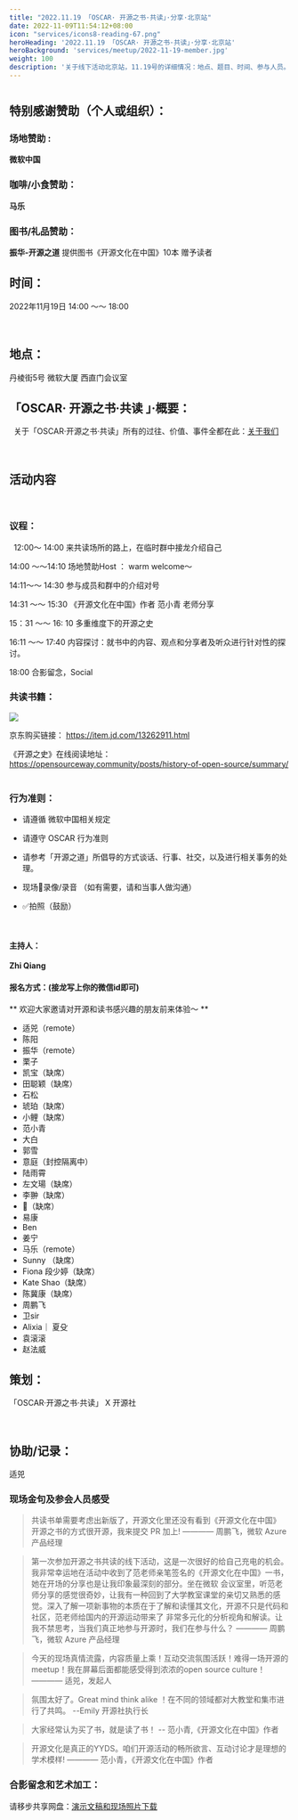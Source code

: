 ```yaml
---
title: "2022.11.19 「OSCAR· 开源之书·共读」·分享·北京站"
date: 2022-11-09T11:54:12+08:00
icon: "services/icons8-reading-67.png"
heroHeading: '2022.11.19 「OSCAR· 开源之书·共读」·分享·北京站'
heroBackground: 'services/meetup/2022-11-19-member.jpg'
weight: 100
description: '关于线下活动北京站，11.19号的详细情况：地点、题目、时间、参与人员。'
---
```


# 

#

## 特别感谢赞助（个人或组织）：

### 场地赞助 :      

 **微软中国**

###  咖啡/小食赞助：

**马乐**

### 图书/礼品赞助：

  **振华-开源之道**  提供图书《开源文化在中国》10本 赠予读者
  
## 时间：


 2022年11月19日    14:00 ～～ 18:00 

 
## 地点：

丹棱街5号 微软大厦 西直门会议室

## 「OSCAR· 开源之书·共读 」·概要：
 
关于「OSCAR·开源之书·共读」所有的过往、价值、事件全都在此：[关于我们](/about)

 
## 活动内容
 
### 议程：
 
12:00～ 14:00  来共读场所的路上，在临时群中接龙介绍自己

14:00 ～～14:10   场地赞助Host  ： warm welcome～ 

14:11～～ 14:30  参与成员和群中的介绍对号

14:31 ～～ 15:30 《开源文化在中国》作者 范小青 老师分享

15：31 ～～ 16: 10 多重维度下的开源之史

16:11 ～～ 17:40   内容探讨：就书中的内容、观点和分享者及听众进行针对性的探讨。

18:00 合影留念，Social

### 共读书籍：

![](/images/2022-11/open-source-culture-in-china.png)

京东购买链接： https://item.jd.com/13262911.html

《开源之史》在线阅读地址：
https://opensourceway.community/posts/history-of-open-source/summary/
 
### 行为准则：

* 请遵循 微软中国相关规定

* 请遵守 OSCAR 行为准则

* 请参考「开源之道」所倡导的方式谈话、行事、社交，以及进行相关事务的处理。

* 现场🚫录像/录音 （如有需要，请和当事人做沟通）

*  ✅拍照（鼓励）

 
#### 主持人：

**Zhi Qiang**

#### 报名方式：(接龙写上你的微信id即可)

** 欢迎大家邀请对开源和读书感兴趣的朋友前来体验～ ** 

* 适兕（remote）
* 陈阳
* 振华（remote）
* 栗子
* 凯宝（缺席）
* 田聪颖（缺席）
* 石松
* 琥珀（缺席）
* 小鲤（缺席）
* 范小青
* 大白
* 郭雪
* 意庭（封控隔离中）
* 陆雨霄
* 左文瑒（缺席）
* 李翀（缺席）
* 🐯（缺席）
* 易康
* Ben
* 姜宁
* 马乐（remote）
* Sunny （缺席）
* Fiona 段少婷（缺席）
* Kate Shao（缺席）
* 陈冀康（缺席）
* 周鹏飞
* 卫sir
* Alixia｜ 夏殳
* 袁滚滚
* 赵法威



## 策划：

「OSCAR·开源之书·共读」 X 开源社

 
## 协助/记录：

适兕

### 现场金句及参会人员感受

> 共读书单需要考虑出新版了，开源文化里还没有看到《开源文化在中国》
> 开源之书的方式很开源，我来提交 PR 加上! 
>    ———— 周鹏飞，微软 Azure 产品经理

> 第一次参加开源之书共读的线下活动，这是一次很好的给自己充电的机会。我非常幸运地在活动中收到了范老师亲笔签名的《开源文化在中国》一书，她在开场的分享也是让我印象最深刻的部分。坐在微软
> 会议室里，听范老师分享的感觉很奇妙，让我有一种回到了大学教室课堂的亲切又熟悉的感觉。深入了解一项新事物的本质在于了解和读懂其文化，开源不只是代码和社区，范老师给国内的开源运动带来了
> 非常多元化的分析视角和解读。让我不禁思考，当我们真正地参与开源时，我们在参与什么？
>    ———— 周鹏飞，微软 Azure 产品经理

> 今天的现场真情流露，内容质量上乘！互动交流氛围活跃！难得一场开源的meetup！我在屏幕后面都能感受得到浓浓的open source culture！
>       ———— 适兕，发起人


> 氛围太好了。Great mind think alike ！在不同的领域都对大教堂和集市进行了共鸣。 
>    --Emily 开源社执行长

> 大家经常认为买了书，就是读了书！ 
>   -- 范小青,《开源文化在中国》作者


> 开源文化是真正的YYDS。咱们开源活动的畅所欲言、互动讨论才是理想的学术模样! 
>       ———— 范小青，《开源文化在中国》作者


### 合影留念和艺术加工：

请移步共享网盘：[演示文稿和现场照片下载](https://1drv.ms/u/s!Arg2k_5HJFrbgeYF04CR7m4exQVFvQ?e=xbW5oZ)
